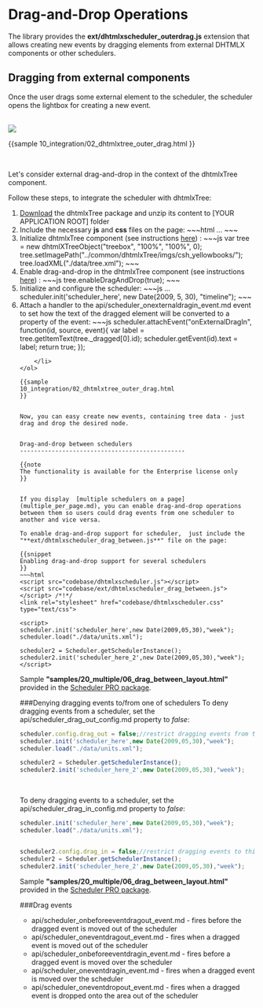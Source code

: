 Drag-and-Drop Operations 
==================================
The library provides the **ext/dhtmlxscheduler_outerdrag.js** extension that allows creating new events by dragging elements from external 
DHTMLX components or other schedulers. 

Dragging from external components
--------------------------------------------
Once the user drags some external element to the scheduler, the scheduler opens the lightbox for creating a new event.

<br>

<img src="external_dnd.png"/>

{{sample
10_integration/02_dhtmlxtree_outer_drag.html
}}

<br>

Let's consider external drag-and-drop in the context of the <a src="http://docs.dhtmlx.com/doku.php?id=dhtmlxtree:toc">dhtmlxTree component</a>.


Follow these steps, to integrate the scheduler with <a src="http://docs.dhtmlx.com/doku.php?id=dhtmlxtree:toc">dhtmlxTree</a>: 

<ol>
	<li><a href="http://dhtmlx.com/docs/download.shtml">Download</a> the  dhtmlxTree package and unzip its content to [YOUR APPLICATION ROOT] folder</li>
    <li>Include the necessary <b>js</b> and <b>css</b> files on the page:
~~~html
<script src='ext/dhtmlxscheduler_outerdrag.js' type="text/javascript"></script>
...
~~~
	</li>
    <li>Initialize dhtmlxTree component (see instructions <a href="http://docs.dhtmlx.com/doku.php?id=dhtmlxtree:initialization_of_dhtmlxtree">here</a>) :
~~~js
var tree = new dhtmlXTreeObject("treebox", "100%", "100%", 0);
tree.setImagePath("../common/dhtmlxTree/imgs/csh_yellowbooks/");
tree.loadXML("./data/tree.xml");
~~~
	</li>
    <li>Enable drag-and-drop in the dhtmlxTree component (see instructions <a href="http://docs.dhtmlx.com/doku.php?id=dhtmlxtree:drag_and_drop_handling">here</a>) :
~~~js
tree.enableDragAndDrop(true);
~~~
	</li>
    <li>Initialize and configure the scheduler:
~~~js
...
scheduler.init('scheduler_here', new Date(2009, 5, 30), "timeline");
~~~
</li>
	<li>Attach a handler to the api/scheduler_onexternaldragin_event.md event to set how the text of the dragged element will be converted to a property of the event:
~~~js
scheduler.attachEvent("onExternalDragIn", function(id, source, event){
	var label = tree.getItemText(tree._dragged[0].id);
	scheduler.getEvent(id).text = label;
	return true;
});

~~~
	</li>
</ol>

{{sample
10_integration/02_dhtmlxtree_outer_drag.html
}}


Now, you can easy create new events, containing tree data - just drag and drop the desired node.


Drag-and-drop between schedulers
-----------------------------------------------

{{note
The functionality is available for the Enterprise license only
}}


If you display  [multiple schedulers on a page](multiple_per_page.md), you can enable drag-and-drop operations between them so users could drag events from one scheduler to another and vice versa.

To enable drag-and-drop support for scheduler,  just include the "**ext/dhtmlxscheduler_drag_between.js**" file on the page:

{{snippet
Enabling drag-and-drop support for several schedulers
}}
~~~html
<script src="codebase/dhtmlxscheduler.js"></script>
<script src="codebase/ext/dhtmlxscheduler_drag_between.js"></script> /*!*/
<link rel="stylesheet" href="codebase/dhtmlxscheduler.css" type="text/css">

<script>
scheduler.init('scheduler_here',new Date(2009,05,30),"week");
scheduler.load("./data/units.xml");

scheduler2 = Scheduler.getSchedulerInstance();
scheduler2.init('scheduler_here_2',new Date(2009,05,30),"week");
</script>
~~~

Sample **"samples/20_multiple/06_drag_between_layout.html"** provided in the [Scheduler PRO package](http://www.dhtmlx.com/docs/products/dhtmlxScheduler/index.shtml).


###Denying dragging events to/from one of schedulers
To deny dragging events from a scheduler, set the api/scheduler_drag_out_config.md property to *false*:

~~~js
scheduler.config.drag_out = false;//restrict dragging events from this scheduler /*!*/
scheduler.init('scheduler_here',new Date(2009,05,30),"week");
scheduler.load("./data/units.xml");

scheduler2 = Scheduler.getSchedulerInstance();
scheduler2.init('scheduler_here_2',new Date(2009,05,30),"week");
~~~

<br>

To deny dragging events to a scheduler, set the api/scheduler_drag_in_config.md property to *false*:

~~~js
scheduler.init('scheduler_here',new Date(2009,05,30),"week");
scheduler.load("./data/units.xml");


scheduler2.config.drag_in = false;//restrict dragging events to this scheduler /*!*/
scheduler2 = Scheduler.getSchedulerInstance();
scheduler2.init('scheduler_here_2',new Date(2009,05,30),"week");
~~~

Sample **"samples/20_multiple/06_drag_between_layout.html"** provided in the [Scheduler PRO package](http://www.dhtmlx.com/docs/products/dhtmlxScheduler/index.shtml).


###Drag events

- api/scheduler_onbeforeeventdragout_event.md -  fires before the dragged event is moved out of the scheduler
- api/scheduler_oneventdragout_event.md - fires when a dragged event  is moved out of the scheduler
- api/scheduler_onbeforeeventdragin_event.md - fires before a dragged event is moved over the scheduler
- api/scheduler_oneventdragin_event.md - fires when a dragged event is moved over the scheduler
- api/scheduler_oneventdropout_event.md - fires when a dragged event  is dropped onto the area out of the scheduler



